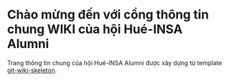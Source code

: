 # Chào mừng đến với cổng thông tin chung WIKI của hội Hué-INSA Alumni

Trang thông tin chung của hội Hué-INSA Alumni được xây dựng từ template [git-wiki-skeleton](https://github.com/Drassil/git-wiki-skeleton).
